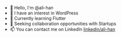 - 👋 Hello, I'm @ali-han
- 👀 I have an interest in WordPress
- 🌱 Currently learning Flutter
- 💞️ Seeking collaboration opportunities with Startups
- 📫 You can contact me on LinkedIn [linkedin/ali-han](https://www.linkedin.com/in/ali-han/)

<!---
ali-han/ali-han is a ✨ special ✨ repository because its `README.md` (this file) appears on your GitHub profile.
You can click the Preview link to take a look at your changes.
--->
